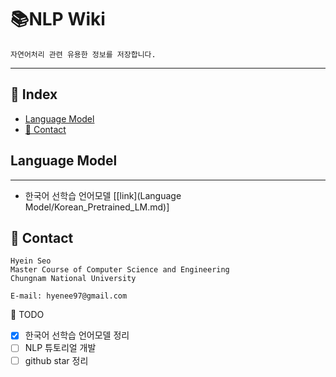 # 📚NLP Wiki

```
자연어처리 관련 유용한 정보를 저장합니다. 
````
---


## 🔢 Index
- [Language Model](#-language-model)
- [📧 Contact](#-contact)


## Language Model
---
- 한국어 선학습 언어모델 [[link](Language Model/Korean_Pretrained_LM.md)]


## 📧 Contact
```
Hyein Seo
Master Course of Computer Science and Engineering
Chungnam National University

E-mail: hyenee97@gmail.com
```


📌 TODO
- [X] 한국어 선학습 언어모델 정리
- [ ] NLP 튜토리얼 개발
- [ ] github star 정리
